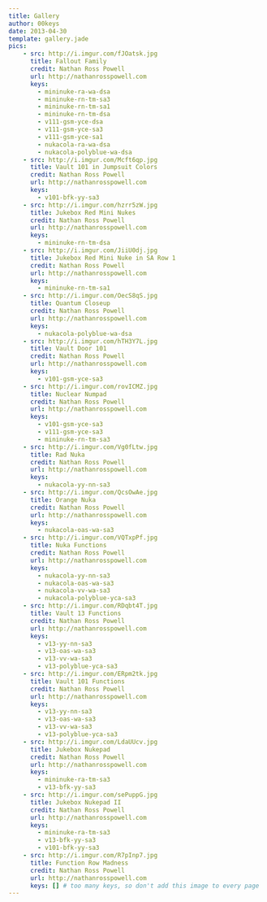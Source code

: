 ```yaml
---
title: Gallery
author: 00keys
date: 2013-04-30
template: gallery.jade
pics:
    - src: http://i.imgur.com/fJOatsk.jpg
      title: Fallout Family
      credit: Nathan Ross Powell
      url: http://nathanrosspowell.com
      keys:
        - mininuke-ra-wa-dsa
        - mininuke-rn-tm-sa3
        - mininuke-rn-tm-sa1
        - mininuke-rn-tm-dsa
        - v111-gsm-yce-dsa
        - v111-gsm-yce-sa3
        - v111-gsm-yce-sa1
        - nukacola-ra-wa-dsa
        - nukacola-polyblue-wa-dsa
    - src: http://i.imgur.com/Mcft6qp.jpg
      title: Vault 101 in Jumpsuit Colors
      credit: Nathan Ross Powell
      url: http://nathanrosspowell.com
      keys:
        - v101-bfk-yy-sa3
    - src: http://i.imgur.com/hzrr5zW.jpg
      title: Jukebox Red Mini Nukes
      credit: Nathan Ross Powell
      url: http://nathanrosspowell.com
      keys:
        - mininuke-rn-tm-dsa
    - src: http://i.imgur.com/JiiU0dj.jpg
      title: Jukebox Red Mini Nuke in SA Row 1
      credit: Nathan Ross Powell
      url: http://nathanrosspowell.com
      keys:
        - mininuke-rn-tm-sa1
    - src: http://i.imgur.com/OecS8qS.jpg
      title: Quantum Closeup
      credit: Nathan Ross Powell
      url: http://nathanrosspowell.com
      keys:
        - nukacola-polyblue-wa-dsa
    - src: http://i.imgur.com/hTH3Y7L.jpg
      title: Vault Door 101
      credit: Nathan Ross Powell
      url: http://nathanrosspowell.com
      keys:
        - v101-gsm-yce-sa3
    - src: http://i.imgur.com/rovICMZ.jpg
      title: Nuclear Numpad
      credit: Nathan Ross Powell
      url: http://nathanrosspowell.com
      keys:
        - v101-gsm-yce-sa3
        - v111-gsm-yce-sa3
        - mininuke-rn-tm-sa3
    - src: http://i.imgur.com/Vg0fLtw.jpg
      title: Rad Nuka
      credit: Nathan Ross Powell
      url: http://nathanrosspowell.com
      keys:
        - nukacola-yy-nn-sa3
    - src: http://i.imgur.com/QcsOwAe.jpg
      title: Orange Nuka
      credit: Nathan Ross Powell
      url: http://nathanrosspowell.com
      keys:
        - nukacola-oas-wa-sa3
    - src: http://i.imgur.com/VQTxpPf.jpg
      title: Nuka Functions
      credit: Nathan Ross Powell
      url: http://nathanrosspowell.com
      keys:
        - nukacola-yy-nn-sa3
        - nukacola-oas-wa-sa3
        - nukacola-vv-wa-sa3
        - nukacola-polyblue-yca-sa3
    - src: http://i.imgur.com/RDqbt4T.jpg
      title: Vault 13 Functions
      credit: Nathan Ross Powell
      url: http://nathanrosspowell.com
      keys:
        - v13-yy-nn-sa3
        - v13-oas-wa-sa3
        - v13-vv-wa-sa3
        - v13-polyblue-yca-sa3
    - src: http://i.imgur.com/ERpm2tk.jpg
      title: Vault 101 Functions
      credit: Nathan Ross Powell
      url: http://nathanrosspowell.com
      keys:
        - v13-yy-nn-sa3
        - v13-oas-wa-sa3
        - v13-vv-wa-sa3
        - v13-polyblue-yca-sa3
    - src: http://i.imgur.com/LdaUUcv.jpg
      title: Jukebox Nukepad
      credit: Nathan Ross Powell
      url: http://nathanrosspowell.com
      keys:
        - mininuke-ra-tm-sa3
        - v13-bfk-yy-sa3
    - src: http://i.imgur.com/sePuppG.jpg
      title: Jukebox Nukepad II
      credit: Nathan Ross Powell
      url: http://nathanrosspowell.com
      keys:
        - mininuke-ra-tm-sa3
        - v13-bfk-yy-sa3
        - v101-bfk-yy-sa3
    - src: http://i.imgur.com/R7pInp7.jpg
      title: Function Row Madness
      credit: Nathan Ross Powell
      url: http://nathanrosspowell.com
      keys: [] # too many keys, so don't add this image to every page
---
```

